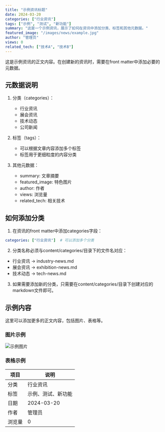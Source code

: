 ```yaml
---
title: "示例资讯标题"
date: 2024-03-20
categories: ["行业资讯"]
tags: ["示例", "测试", "新功能"]
summary: "这是一个示例资讯，展示了如何在资讯中添加分类、标签和其他元数据。"
featured_image: "/images/news/example.jpg"
author: "管理员"
views: 0
related_tech: ["技术A", "技术B"]
---
```


这是示例资讯的正文内容。在创建新的资讯时，需要在front matter中添加必要的元数据。

## 元数据说明

1. 分类（categories）：
   - 行业资讯
   - 展会资讯
   - 技术动态
   - 公司新闻

2. 标签（tags）：
   - 可以根据文章内容添加多个标签
   - 标签用于更细粒度的内容分类

3. 其他元数据：
   - summary: 文章摘要
   - featured_image: 特色图片
   - author: 作者
   - views: 浏览量
   - related_tech: 相关技术

## 如何添加分类

1. 在资讯的front matter中添加categories字段：
```yaml
categories: ["行业资讯"]  # 可以添加多个分类
```

2. 分类名称必须与content/categories/目录下的文件名对应：
- 行业资讯 -> industry-news.md
- 展会资讯 -> exhibition-news.md
- 技术动态 -> tech-news.md

3. 如果需要添加新的分类，只需要在content/categories/目录下创建对应的markdown文件即可。

## 示例内容

这里可以添加更多的正文内容，包括图片、表格等。

### 图片示例

![示例图片](/images/news/example.jpg)

### 表格示例

| 项目 | 说明 |
|------|------|
| 分类 | 行业资讯 |
| 标签 | 示例、测试、新功能 |
| 日期 | 2024-03-20 |
| 作者 | 管理员 |
| 浏览量 | 0 | 